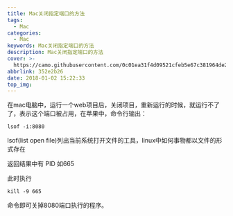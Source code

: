 ```yaml
---
title: Mac关闭指定端口的方法
tags:
  - Mac
categories:
  - Mac
keywords: Mac关闭指定端口的方法
description: Mac关闭指定端口的方法
cover: >-
  https://camo.githubusercontent.com/0c01ea31f4d09521cfeb5e67c381964de2526ad15b2ac474e83a475d2ee2a982/68747470733a2f2f636e2e62696e672e636f6d2f74683f69643d4f48522e5379646e65794e59455f454e2d5553333830373532343932335f5548442e6a7067267069643d687026773d313030302672733d3126633d34
abbrlink: 352e2b26
date: 2018-01-02 15:22:33
top_img:
---
```


在mac电脑中，运行一个web项目后，关闭项目，重新运行的时候，就运行不了了，表示这个端口被占用，在苹果中，命令行输出：

`lsof -i:8080`

lsof(list open file)列出当前系统打开文件的工具，linux中如何事物都以文件的形式存在

返回结果中有 PID 如665

此时执行

`kill -9 665`

命令即可关掉8080端口执行的程序。